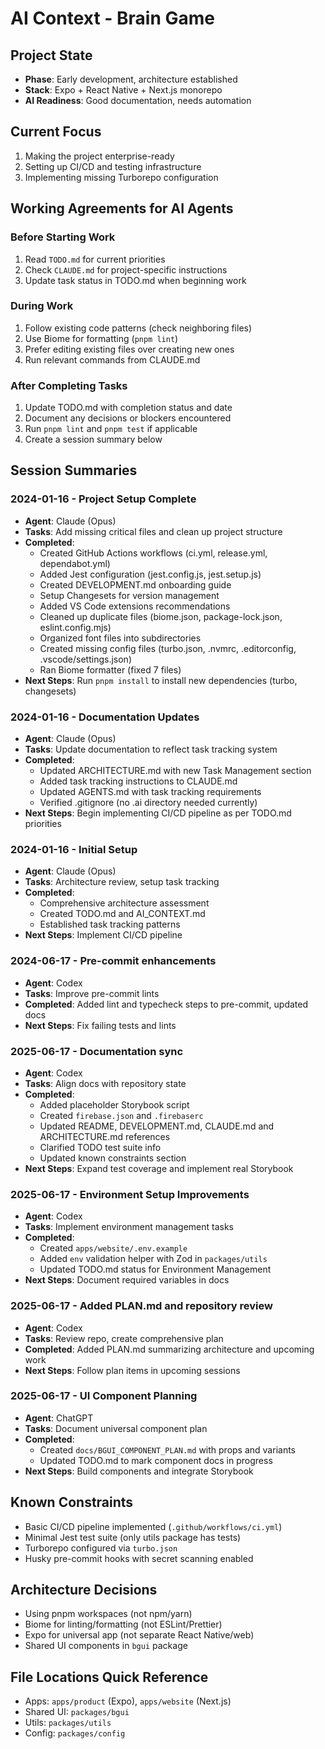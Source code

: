# AI Context - Brain Game

## Project State
- **Phase**: Early development, architecture established
- **Stack**: Expo + React Native + Next.js monorepo
- **AI Readiness**: Good documentation, needs automation

## Current Focus
1. Making the project enterprise-ready
2. Setting up CI/CD and testing infrastructure
3. Implementing missing Turborepo configuration

## Working Agreements for AI Agents

### Before Starting Work
1. Read `TODO.md` for current priorities
2. Check `CLAUDE.md` for project-specific instructions
3. Update task status in TODO.md when beginning work

### During Work
1. Follow existing code patterns (check neighboring files)
2. Use Biome for formatting (`pnpm lint`)
3. Prefer editing existing files over creating new ones
4. Run relevant commands from CLAUDE.md

### After Completing Tasks
1. Update TODO.md with completion status and date
2. Document any decisions or blockers encountered
3. Run `pnpm lint` and `pnpm test` if applicable
4. Create a session summary below

## Session Summaries

### 2024-01-16 - Project Setup Complete
- **Agent**: Claude (Opus)
- **Tasks**: Add missing critical files and clean up project structure
- **Completed**: 
  - Created GitHub Actions workflows (ci.yml, release.yml, dependabot.yml)
  - Added Jest configuration (jest.config.js, jest.setup.js)
  - Created DEVELOPMENT.md onboarding guide
  - Setup Changesets for version management
  - Added VS Code extensions recommendations
  - Cleaned up duplicate files (biome.json, package-lock.json, eslint.config.mjs)
  - Organized font files into subdirectories
  - Created missing config files (turbo.json, .nvmrc, .editorconfig, .vscode/settings.json)
  - Ran Biome formatter (fixed 7 files)
- **Next Steps**: Run `pnpm install` to install new dependencies (turbo, changesets)

### 2024-01-16 - Documentation Updates
- **Agent**: Claude (Opus)
- **Tasks**: Update documentation to reflect task tracking system
- **Completed**: 
  - Updated ARCHITECTURE.md with new Task Management section
  - Added task tracking instructions to CLAUDE.md
  - Updated AGENTS.md with task tracking requirements
  - Verified .gitignore (no .ai directory needed currently)
- **Next Steps**: Begin implementing CI/CD pipeline as per TODO.md priorities

### 2024-01-16 - Initial Setup
- **Agent**: Claude (Opus)
- **Tasks**: Architecture review, setup task tracking
- **Completed**: 
  - Comprehensive architecture assessment
  - Created TODO.md and AI_CONTEXT.md
  - Established task tracking patterns
- **Next Steps**: Implement CI/CD pipeline

### 2024-06-17 - Pre-commit enhancements
- **Agent**: Codex
- **Tasks**: Improve pre-commit lints
- **Completed**: Added lint and typecheck steps to pre-commit, updated docs
- **Next Steps**: Fix failing tests and lints

### 2025-06-17 - Documentation sync
- **Agent**: Codex
- **Tasks**: Align docs with repository state
- **Completed**:
  - Added placeholder Storybook script
  - Created `firebase.json` and `.firebaserc`
  - Updated README, DEVELOPMENT.md, CLAUDE.md and ARCHITECTURE.md references
  - Clarified TODO test suite info
  - Updated known constraints section
- **Next Steps**: Expand test coverage and implement real Storybook

### 2025-06-17 - Environment Setup Improvements
- **Agent**: Codex
- **Tasks**: Implement environment management tasks
- **Completed**:
  - Created `apps/website/.env.example`
  - Added `env` validation helper with Zod in `packages/utils`
  - Updated TODO.md status for Environment Management
- **Next Steps**: Document required variables in docs

### 2025-06-17 - Added PLAN.md and repository review
- **Agent**: Codex
- **Tasks**: Review repo, create comprehensive plan
- **Completed**: Added PLAN.md summarizing architecture and upcoming work
- **Next Steps**: Follow plan items in upcoming sessions

### 2025-06-17 - UI Component Planning
- **Agent**: ChatGPT
- **Tasks**: Document universal component plan
- **Completed**:
  - Created `docs/BGUI_COMPONENT_PLAN.md` with props and variants
  - Updated TODO.md to mark component docs in progress
- **Next Steps**: Build components and integrate Storybook

<!-- Add new session summaries above this line -->

## Known Constraints
- Basic CI/CD pipeline implemented (`.github/workflows/ci.yml`)
- Minimal Jest test suite (only utils package has tests)
- Turborepo configured via `turbo.json`
- Husky pre-commit hooks with secret scanning enabled

## Architecture Decisions
- Using pnpm workspaces (not npm/yarn)
- Biome for linting/formatting (not ESLint/Prettier)
- Expo for universal app (not separate React Native/web)
- Shared UI components in `bgui` package

## File Locations Quick Reference
- Apps: `apps/product` (Expo), `apps/website` (Next.js)
- Shared UI: `packages/bgui`
- Utils: `packages/utils`
- Config: `packages/config`
